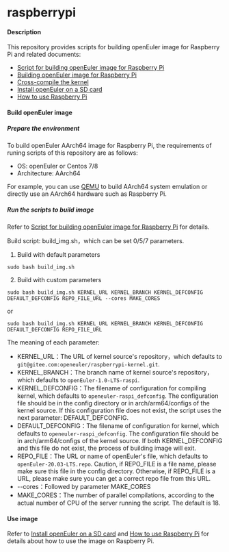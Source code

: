 # raspberrypi

#### Description

This repository provides scripts for building openEuler image for Raspberry Pi and related documents:

* [Script for building openEuler image for Raspberry Pi](build_img.sh)
* [Building openEuler image for Raspberry Pi](documents/openEuler镜像的构建.md)
* [Cross-compile the kernel](documents/交叉编译内核.md)
* [Install openEuler on a SD card](documents/树莓派刷机.md)
* [How to use Raspberry Pi](documents/树莓派使用.md)


#### Build openEuler image

##### Prepare the environment

To build openEuler AArch64 image for Raspberry Pi, the requirements of runing scripts of this repository are as follows:
- OS: openEuler or Centos 7/8
- Architecture: AArch64

For example, you can use [QEMU](https://www.qemu.org/) to build AArch64 system emulation or directly use an AArch64 hardware such as Raspberry Pi.

##### Run the scripts to build image

Refer to [Script for building openEuler image for Raspberry Pi](documents/openEuler镜像的构建.md) for details.

Build script: build_img.sh，which can be set 0/5/7 parameters.

1. Build with default parameters

`sudo bash build_img.sh`

2. Build with custom parameters

`sudo bash build_img.sh KERNEL_URL KERNEL_BRANCH KERNEL_DEFCONFIG DEFAULT_DEFCONFIG REPO_FILE_URL --cores MAKE_CORES`

or

`sudo bash build_img.sh KERNEL_URL KERNEL_BRANCH KERNEL_DEFCONFIG DEFAULT_DEFCONFIG REPO_FILE_URL`

The meaning of each parameter:

- KERNEL_URL：The URL of kernel source's repository，which defaults to `git@gitee.com:openeuler/raspberrypi-kernel.git`.
- KERNEL_BRANCH：The branch name of kernel source's repository，which defaults to `openEuler-1.0-LTS-raspi`.
- KERNEL_DEFCONFIG：The filename of configuration for compiling kernel, which defaults to `openeuler-raspi_defconfig`. The configuration file should be in the config directory or in arch/arm64/configs of the kernel source. If this configuration file does not exist, the script uses the next parameter: DEFAULT_DEFCONFIG.
- DEFAULT_DEFCONFIG：The filename of configuration for kernel, which defaults to `openeuler-raspi_defconfig`. The configuration file should be in arch/arm64/configs of the kernel source. If both KERNEL_DEFCONFIG and this file do not exist, the process of building image will exit.
- REPO_FILE：The URL or name of openEuler's file, which defaults to `openEuler-20.03-LTS.repo`. Caution, if REPO_FILE is a file name, please make sure this file in the config directory. Otherwise, if REPO_FILE is a URL, please make sure you can get a correct repo file from this URL.
- --cores：Followed by parameter MAKE_CORES
- MAKE_CORES：The number of parallel compilations, according to the actual number of CPU of the server running the script. The default is 18.

#### Use image

Refer to [Install openEuler on a SD card](documents/树莓派刷机.md) and [How to use Raspberry Pi](documents/树莓派使用.md) for details about how to use the image on Raspberry Pi.